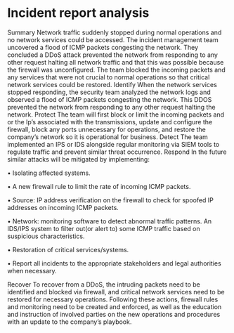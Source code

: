 # Incident report analysis

Summary	Network traffic suddenly stopped during normal operations and no network services could be accessed. The incident management team uncovered a flood of ICMP packets congesting the network. They concluded a DDoS attack prevented the network from responding to any other request halting all network traffic and that this was possible because the firewall was unconfigured. The team blocked the incoming packets and any services that were not crucial to normal operations so that critical network services could be restored.
Identify	When the network services stopped responding, the security team analyzed the network logs and observed a flood of ICMP packets congesting the network. This DDOS prevented the network from responding to any other request halting the network.
Protect	The team will first block or limit the incoming packets and or the Ip’s associated with the transmissions, update and configure the firewall, block any ports unnecessary for operations, and restore the company’s network so it is operational for business.
Detect	The team implemented an IPS or IDS alongside regular monitoring via SIEM tools to regulate traffic and prevent similar threat occurrence. 
Respond	In the future similar attacks will be mitigated by implementing:

•	Isolating affected systems.

•	A new firewall rule to limit the rate of incoming ICMP packets.

•	Source: IP address verification on the firewall to check for spoofed IP addresses on incoming ICMP packets.

•	Network: monitoring software to detect abnormal traffic patterns.
An IDS/IPS system to filter out(or alert  to) some ICMP traffic based on suspicious characteristics.

•	Restoration of critical services/systems.

•	Report all incidents to the appropriate stakeholders and legal authorities when necessary. 

Recover	To recover from a DDoS, the intruding packets need to be identified and blocked via firewall, and critical network services need to be restored for necessary operations. Following these actions, firewall rules and monitoring need to be created and enforced, as well as the education and instruction of involved parties on the new operations and procedures with an update to the company’s playbook.
